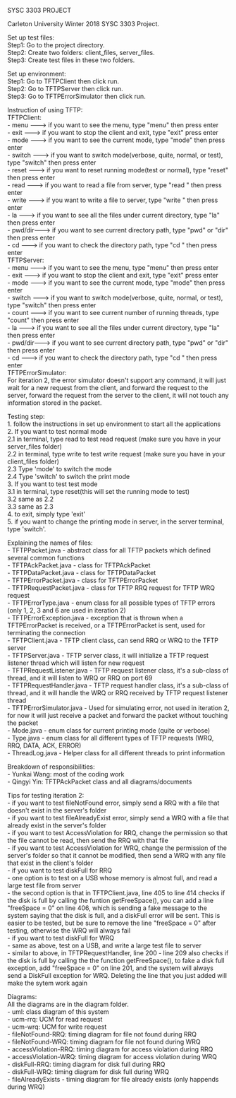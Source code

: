 SYSC 3303 PROJECT

Carleton University Winter 2018 SYSC 3303 Project.

Set up test files:  
	Step1: Go to the project directory.  
	Step2: Create two folders: client_files, server_files.  
	Step3: Create test files in these two folders.  

Set up environment:  
	Step1: Go to TFTPClient then click run.  
	Step2: Go to TFTPServer then click run.  
	Step3: Go to TFTPErrorSimulator then click run.  

Instruction of using TFTP:  
	TFTPClient:  
		- menu   ---> if you want to see the menu, type "menu" then press enter  
		- exit   ---> if you want to stop the client and exit, type "exit" press enter  
		- mode   ---> if you want to see the current mode, type "mode" then press enter  
		- switch ---> if you want to switch mode(verbose, quite, normal, or test), type "switch" then press enter  
		- reset  ---> if you want to reset running mode(test or normal), type "reset" then press enter  
		- read   ---> if you want to read a file from server, type "read <filename>" then press enter  
		- write  ---> if you want to write a file to server, type "write <filename>" then press enter  
                - la     ---> if you want to see all the files under current directory, type "la" then press enter  
		- pwd/dir---> if you want to see current directory path, type "pwd" or "dir" then press enter  
		- cd     ---> if you want to check the directory path, type "cd <path>" then press enter  
	TFTPServer:  
		- menu   ---> if you want to see the menu, type "menu" then press enter  
		- exit   ---> if you want to stop the client and exit, type "exit" press enter  
		- mode   ---> if you want to see the current mode, type "mode" then press enter  
		- switch ---> if you want to switch mode(verbose, quite, normal, or test), type "switch" then press enter  
		- count  ---> if you want to see current number of running threads, type "count" then press enter  
		- la     ---> if you want to see all the files under current directory, type "la" then press enter  
		- pwd/dir---> if you want to see current directory path, type "pwd" or "dir" then press enter  
		- cd     ---> if you want to check the directory path, type "cd <path>" then press enter  
	TFTPErrorSimulator:  
		For iteration 2, the error simulator doesn't support any command, it will just wait for a new request from the client, and forward the request to the server, forward the request from the server to the client, it will not touch any information stored in the packet.  
		
Testing step:  
	1. follow the instructions in set up environment to start all the applications  
	2. If you want to test normal mode  
		2.1 in terminal, type read <filename> to test read request (make sure you have <filename> in your server_files folder)  
		2.2 in terminal, type write <filename> to test write request (make sure you have <filename> in your client_files folder)  
		2.3 Type 'mode' to switch the mode  
		2.4 Type 'switch' to switch the print mode  
	3. If you want to test test mode  
		3.1 in terminal, type reset(this will set the running mode to test)  
		3.2 same as 2.2  
		3.3 same as 2.3  
	4. to exit, simply type 'exit'  
	5. if you want to change the printing mode in server, in the server terminal, type 'switch'.  
	
Explaining the names of files:  
	- TFTPPacket.java - abstract class for all TFTP packets which defined several common functions  
	- TFTPAckPacket.java - class for TFTPAckPacket  
	- TFTPDataPacket.java - class for TFTPDataPacket  
	- TFTPErrorPacket.java - class for TFTPErrorPacket  
	- TFTPRequestPacket.java - class for TFTP RRQ request for TFTP WRQ request  
	- TFTPErrorType.java - enum class for all possible types of TFTP errors (only 1, 2, 3 and 6 are used in iteration 2)  
	- TFTPErrorException.java - exception that is thrown when a TFTPErrorPacket is received, or a TFTPErrorPacket is sent, used for terminating the connection  
	- TFTPClient.java - TFTP client class, can send RRQ or WRQ to the TFTP server  
	- TFTPServer.java - TFTP server class, it will initialize a TFTP request listener thread which will listen for new request  
	- TFTPRequestListener.java - TFTP request listener class, it's a sub-class of thread, and it will listen to WRQ or RRQ on port 69  
	- TFTPRequestHandler.java - TFTP request handler class, it's a sub-class of thread, and it will handle the WRQ or RRQ received by TFTP request listener thread  
	- TFTPErrorSimulator.java - Used for simulating error, not used in iteration 2, for now it will just receive a packet and forward the packet without touching the packet  
	- Mode.java - enum class for current printing mode (quite or verbose)  
	- Type.java - enum class for all different types of TFTP requests (WRQ, RRQ, DATA, ACK, ERROR)  
	- ThreadLog.java - Helper class for all different threads to print information  

 Breakdown of responsibilities:  
 	- Yunkai Wang: most of the coding work  
 	- Qingyi Yin: TFTPAckPacket class and all diagrams/documents  
 	
Tips for testing iteration 2:  
	- if you want to test fileNotFound error, simply send a RRQ with a file that doesn't exist in the server's folder  
	- if you want to test fileAlreadyExist error, simply send a WRQ with a file that already exist in the server's folder  
	- if you want to test AccessViolation for RRQ, change the permission so that the file cannot be read, then send the RRQ with that file  
	- if you want to test AccessViolation for WRQ, change the permission of the server's folder so that it cannot be modified, then send a WRQ with any file that exist in the client's folder  
	- if you want to test diskFull for RRQ  
		- one option is to test on a USB whose memory is almost full, and read a large test file from server  
		- the second option is that in TFTPClient.java, line 405 to line 414 checks if the disk is full by calling the funtion getFreeSpace(), you can add a line "freeSpace = 0" on line 406, which is sending a fake message to the system saying that the disk is full, and a diskFull error will be sent. This is easier to be tested, but be sure to remove the line "freeSpace = 0" after testing, otherwise the WRQ will always fail  
	- if you want to test diskFull for WRQ  
		- same as above, test on a USB, and write a large test file to server  
		- similar to above, in TFTPRequestHandler, line 200 - line 209 also checks if the disk is full by calling the the function getFreeSpace(), to fake a disk full exception, add "freeSpace = 0" on line 201, and the system will always send a DiskFull exception for WRQ. Deleting the line that you just added will make the sytem work again  

 Diagrams:  
 	All the diagrams are in the diagram folder.  
 	- uml: class diagram of this system  
 	- ucm-rrq: UCM for read request  
 	- ucm-wrq: UCM for write request  
	- fileNotFound-RRQ: timing diagram for file not found during RRQ  
	- fileNotFound-WRQ: timing diagram for file not found during WRQ  
	- accessViolation-RRQ: timing diagram for access violation during RRQ  
	- accessViolation-WRQ: timing diagram for access violation during WRQ  
	- diskFull-RRQ: timing diagram for disk full during RRQ  
	- diskFull-WRQ: timing diagram for disk full during WRQ  
	- fileAlreadyExists - timing diagram for file already exists (only happends during WRQ)  
